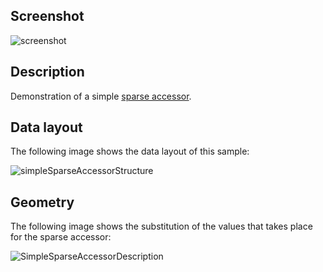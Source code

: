 ## Screenshot

![screenshot](screenshot/screenshot.png)

## Description

Demonstration of a simple [sparse accessor](https://github.com/KhronosGroup/glTF-Tutorials/blob/master/gltfTutorial/gltfTutorial_005_BuffersBufferViewsAccessors.md#sparse-accessors).

## Data layout

The following image shows the data layout of this sample:

![simpleSparseAccessorStructure](screenshot/simpleSparseAccessorStructure.png)

## Geometry

The following image shows the substitution of the values that takes place for the sparse accessor:

![SimpleSparseAccessorDescription](screenshot/SimpleSparseAccessorDescription.png)